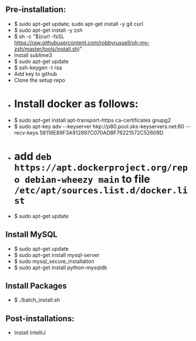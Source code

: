 ## Pre-installation:
* $ sudo apt-get update; sudo apt-get install -y git curl
* $ sudo apt-get install -y zsh
* $ sh -c "$(curl -fsSL https://raw.githubusercontent.com/robbyrussell/oh-my-zsh/master/tools/install.sh)"
* Install sublime3
* $ sudo apt-get update
* $ ssh-keygen -t rsa
* Add key to github
* Clone the setup repo
* # Install docker as follows:
* $ sudo apt-get install apt-transport-https ca-certificates gnupg2
* $ sudo apt-key adv --keyserver hkp://p80.pool.sks-keyservers.net:80 --recv-keys 58118E89F3A912897C070ADBF76221572C52609D
* # add `deb https://apt.dockerproject.org/repo debian-wheezy main` to file `/etc/apt/sources.list.d/docker.list`
* $ sudo apt-get update

## Install MySQL
* $ sudo apt-get update
* $ sudo apt-get install mysql-server
* $ sudo mysql_secure_installation
* $ sudo apt-get install python-mysqldb

## Install Packages
* $ ./batch_install.sh

## Post-installations:
* Install IntelliJ
